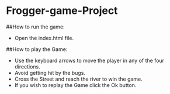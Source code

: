# Frogger-game-Project

##How to run the game:
* Open the index.html file.

##How to play the Game:

* Use the keyboard arrows to move the player in any of the four directions.
* Avoid getting hit by the bugs.
* Cross the Street and reach the river to win the game.
* If you wish to replay the Game click the Ok button.

